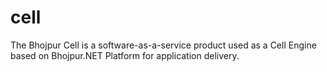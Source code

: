# cell
The Bhojpur Cell is a software-as-a-service product used as a Cell Engine based on Bhojpur.NET Platform for application delivery.
